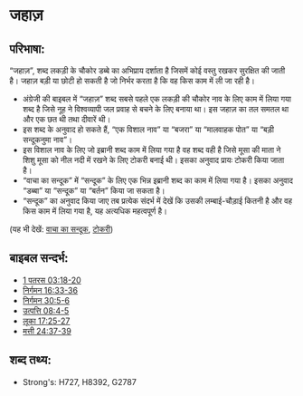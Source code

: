 # जहाज़ #

## परिभाषा: ##

“जहाज़”, शब्द लकड़ी के चौकोर डब्बे का अभिप्राय दर्शाता है जिसमें कोई वस्तु रखकर सुरक्षित की जाती है। जहाज़ बड़ी या छोटी हो सकती है जो निर्भर करता है कि वह किस काम में ली जा रही है।

* अंग्रेजी की बाइबल में “जहाज़” शब्द सबसे पहले एक लकड़ी की चौकोर नाव के लिए काम में लिया गया शब्द है जिसे नूह ने विश्वव्यापी जल प्रवाह से बचने के लिए बनाया था। इस जहाज़ का तल समतल था और एक छत थी तथा दीवारें थी।
* इस शब्द के अनुवाद हो सकते हैं, “एक विशाल नाव” या “बजरा” या “मालवाहक पोत” या “बड़ी सन्दूकनुमा नाव”।
* इस विशाल नाव के लिए जो इब्रानी शब्द काम में लिया गया है वह शब्द वही है जिसे मूसा की माता ने शिशु मूसा को नील नदी में रखने के लिए टोकरी बनाई थी। इसका अनुवाद प्रायः टोकरी किया जाता है।
* “वाचा का सन्दूक” में “सन्दूक” के लिए एक भिन्न इब्रानी शब्द का काम में लिया गया है। इसका अनुवाद “डब्बा” या “सन्दूक” या “बर्तन” किया जा सकता है।
* “सन्दूक” का अनुवाद किया जाए तब प्रत्येक संदर्भ में देखें कि उसकी लम्बाई-चौड़ाई कितनी है और वह किस काम में लिया गया है, यह अत्यधिक महत्वपूर्ण है।

(यह भी देखें: [वाचा का सन्दूक](../kt/arkofthecovenant.md), [टोकरी](../other/basket.md))

## बाइबल सन्दर्भ: ##

* [1 पतरस 03:18-20](rc://en/tn/help/1pe/03/18)
* [निर्गमन 16:33-36](rc://en/tn/help/exo/16/33)
* [निर्गमन 30:5-6](rc://en/tn/help/exo/30/05)
* [उत्पत्ति 08:4-5](rc://en/tn/help/gen/08/04)
* [लूका 17:25-27](rc://en/tn/help/luk/17/25)
* [मत्ती 24:37-39](rc://en/tn/help/mat/24/37)

## शब्द तथ्य: ##

* Strong's: H727, H8392, G2787
